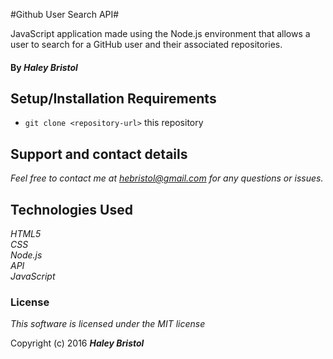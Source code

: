 #Github User Search API#

JavaScript application made using the Node.js environment that allows a user to search for a GitHub user and their associated repositories.

#### By _**Haley Bristol**_

## Setup/Installation Requirements

* `git clone <repository-url>` this repository

## Support and contact details

_Feel free to contact me at hebristol@gmail.com for any questions or issues._

## Technologies Used

_HTML5
<br>
CSS
<br>
Node.js
<br>
API
<br>
JavaScript_

### License

*This software is licensed under the MIT license*

Copyright (c) 2016 **_Haley Bristol_**
